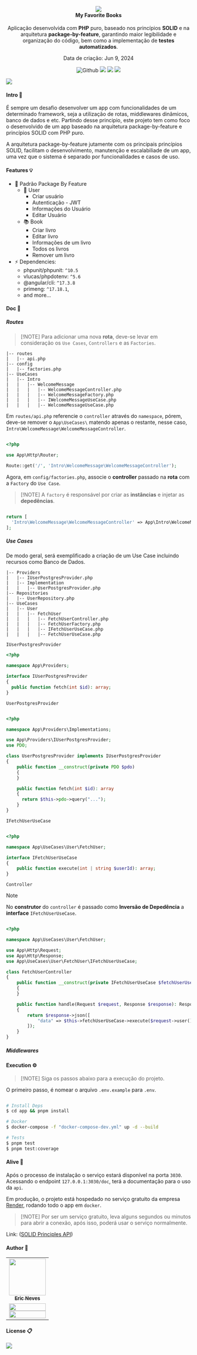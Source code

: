 <h4 align="center">
  <br />
  <img src="resources/screenshots/icon.png">
  <br />
    My Favorite Books
  <br />
</h4>

<p align="center">Aplicação desenvolvida com <strong>PHP</strong> puro, baseado nos princípios <strong>SOLID</strong> e na arquitetura <strong>package-by-feature</strong>, garantindo maior legibilidade e organização do código, bem como a implementação de <strong>testes automatizados</strong>.</p>

<p align="center">Data de criação: Jun 9, 2024</p>

<p align="center">
  <img src="https://img.shields.io/github/last-commit/ericneves/solidprinciples?display_timestamp=author&style=flat-square&logo=github&color=%2303AED2" alt="Github">
  <img src="https://img.shields.io/github/languages/count/ericneves/solidprinciples?style=flat-square&logo=progress&color=%2341B06E">
  <img src="https://img.shields.io/github/languages/top/ericneves/solidprinciples?style=flat-square&logo=typescript&logoColor=%23FFBB70&color=%23FFBB70">
  <img src="https://img.shields.io/github/license/ericneves/solidprinciples?style=flat-square&logo=git&color=%23F05032">
</p>

<img src="resources/screenshots/screenshot.png">

#### Intro 📜

É sempre um desafio desenvolver um app com funcionalidades de um determinado framework, seja a utilização de rotas, middlewares dinâmicos, banco de dados e etc. Partindo desse principio, este projeto tem como foco o desenvolvido de um app baseado na arquitetura package-by-feature e princípios SOLID com PHP puro.

A arquitetura package-by-feature jutamente com os principais princípios SOLID, facilitam o desenvolvimento, manutenção e escalabiliade de um app, uma vez que o sistema é separado por funcionalidades e casos de uso.

#### Features 💡

- 📁 Padrão Package By Feature
  - 🙍 User
    - Criar usuário
    - Autenticação - JWT
    - Informações do Usuário
    - Editar Usuário
  - 📚 Book
    - Criar livro
    - Editar livro
    - Informações de um livro
    - Todos os livros
    - Remover um livro
- ⚡ Dependencies:
  - phpunit/phpunit: `^10.5`
  - vlucas/phpdotenv: `^5.6`
  - @angular/cli: `^17.3.8`
  - primeng: `^17.18.1`,
  - and more...

#### Doc 📑

##### Routes 

>
> [!NOTE]
> Para adicionar uma nova **rota**, deve-se levar em consideração os `Use Cases`, `Controllers` e as `Factories`. 
>

```
|-- routes
|   |-- api.php
|-- config
|   |-- factories.php
|-- UseCases
|   |-- Intro
|   |   |-- WelcomeMessage
|   |   |   |-- WelcomeMessageController.php
|   |   |   |-- WelcomeMessageFactory.php
|   |   |   |-- IWelcomeMessageUseCase.php
|   |   |   |-- WelcomeMessageUseCase.php
```

Em `routes/api.php` referencie o `controller` através do `namespace`, pórem, deve-se remover o `App\UseCases\` matendo apenas o restante, nesse caso, `Intro\WelcomeMessage\WelcomeMessageController`.

```php 

<?php 

use App\Http\Router;

Route::get('/', 'Intro\WelcomeMessage\WelcomeMessageController');

```

Agora, em `config/factories.php`, associe o **controller** passado na **rota** com a `Factory` do `Use Case`.

>
> [!NOTE]
> A `factory` é responsável por criar as **instâncias** e injetar as **depedências**.
>

```php 

return [
  'Intro\WelcomeMessage\WelcomeMessageController' => App\Intro\WelcomeMessage\WelcomeMessageFactory.php
];

```

##### Use Cases

De modo geral, será exemplificado a criação de um Use Case incluindo recursos como Banco de Dados.

```
|-- Providers
|   |-- IUserPostgresProvider.php
|   |-- Implementation
|   |   |-- UserPostgresProvider.php
|-- Repositories
|   |-- UserRepository.php
|-- UseCases
|   |-- User
|   |   |-- FetchUser
|   |   |   |-- FetchUserController.php
|   |   |   |-- FetchUserFactory.php
|   |   |   |-- IFetchUserUseCase.php
|   |   |   |-- FetchUserUseCase.php
```
`IUserPostgresProvider`

```php 
<?php 

namespace App\Providers;

interface IUserPostgresProvider
{
  public function fetch(int $id): array;
}

```

`UserPostgresProvider`

```php 

<?php

namespace App\Providers\Implementations;

use App\Providers\IUserPostgresProvider;
use PDO;

class UserPostgresProvider implements IUserPostgresProvider
{
    public function __construct(private PDO $pdo)
    {
    }

    public function fetch(int $id): array 
    {
      return $this->pdo->query("...");
    }
}

```

`IFetchUserUseCase`

```php 

<?php

namespace App\UseCases\User\FetchUser;

interface IFetchUserUseCase
{
    public function execute(int | string $userId): array;
}


```

`Controller`

> [!NOTE]
> No **construtor** do `controller` é passado como **Inversão de Depedência** a **interface** `IFetchUserUseCase`.

```php

<?php

namespace App\UseCases\User\FetchUser;

use App\Http\Request;
use App\Http\Response;
use App\UseCases\User\FetchUser\IFetchUserUseCase;

class FetchUserController
{
    public function __construct(private IFetchUserUseCase $fetchUserUseCase)
    {
    }

    public function handle(Request $request, Response $response): Response
    {
        return $response->json([
            "data" => $this->fetchUserUseCase->execute($request->user()->id),
        ]);
    }
}


```

##### Middlewares

#### Execution ⚙️

>
> [!NOTE]
> Siga os passos abaixo para a execução do projeto.

O primeiro passo, é nomear o arquivo `.env.example` para `.env`.

```sh 

# Install Deps
$ cd app && pnpm install

# Docker
$ docker-compose -f "docker-compose-dev.yml" up -d --build

# Tests
$ pnpm test
$ pnpm test:coverage

```

#### Alive 🔋

Após o processo de instalação o serviço estará disponível na porta `3030`. 
Acessando o endpoint `127.0.0.1:3030/doc`, terá a documentação para o uso da `api`.

Em produção, o projeto está hospedado no serviço gratuito da empresa [Render](https://render.com/), rodando todo o app em `docker`.

>
> [!NOTE]
> Por ser um serviço gratuito, leva alguns segundos ou minutos para abrir a conexão, após isso, poderá usar o serviço normalmente.
> 

Link: ([SOLID Principles API](https://solidprinciples-api.onrender.com))

#### Author 🦆

<table>
  <tr>
    <td align="center">
      <a href="https://www.instagram.com/ericneves_dev/">
        <img src="https://avatars.githubusercontent.com/u/32256029" width="100px;" alt=""/>
        <br />
        <sub>
          <b>Eric Neves</b>
        </sub>
      </a>
    </td>
  </tr>
  <tr>
    <td>
      <a href="https://www.instagram.com/ericneves_dev/">
        <img src="https://img.shields.io/badge/Instagram-E4405F?style=for-the-badge&logo=instagram&logoColor=white" width="100%">
      </a> 
      <br />
      <a href="https://linkedin.com/in/ericnevesrr"> 
        <img src="https://img.shields.io/badge/LinkedIn-0077B5?style=for-the-badge&logo=linkedin&logoColor=white" width="100%">
      </a>
    </td>
  </tr>
</table>

#### License 📋

<img src="https://img.shields.io/github/license/ericneves/solidprinciples?style=flat-square&logo=git&color=%23F05032">
